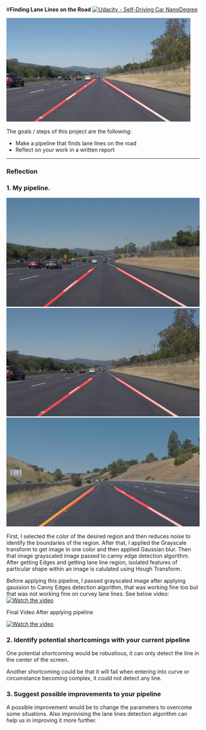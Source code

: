 #**Finding Lane Lines on the Road** 
[![Udacity - Self-Driving Car NanoDegree](https://s3.amazonaws.com/udacity-sdc/github/shield-carnd.svg)](http://www.udacity.com/drive)

<img src="examples/laneLines_thirdPass.jpg" width="480" alt="Combined Image" />

The goals / steps of this project are the following:
* Make a pipeline that finds lane lines on the road
* Reflect on your work in a written report

---

### Reflection

### 1. My pipeline.
![alt text](https://github.com/Nagendra1421/SelfDrivingCar---Lane-Detection/blob/master/test_images/solidWhiteCurve_after.jpg)![alt text](https://github.com/Nagendra1421/SelfDrivingCar---Lane-Detection/blob/master/test_images/solidWhiteRight_after.jpg)
![alt text](https://github.com/Nagendra1421/SelfDrivingCar---Lane-Detection/blob/master/test_images/solidYellowCurve2_after.jpg)

First, I selected the color of the desired region and then reduces noise to identify the boundaries of the region. After that, I applied the Grayscale transform to get image in one color and then applied Gaussian blur.
Then that image grayscaled image passed to canny edge detection algorithm. After getting Edges and getting lane line region, isolated features of particular shape within an image is calulated using Hough Transform.

Before applying this pipeline, I passed grayscaled image after applying gaussion to Canny Edges detection algorithm, that was working fine too but that was not working fine on curvey lane lines. See below video:
[![Watch the video](https://i.ytimg.com/vi/ca4LhJGvoYo/hqdefault.jpg)](https://youtu.be/ca4LhJGvoYo)

Final Video After applying pipeline

[![Watch the video](https://i9.ytimg.com/vi/2Iw32hkBwUU/hqdefault.jpg?sqp=CLTRuOIF&rs=AOn4CLCqhNRAVlNU1RZoHviSOhFpVddzWA)](https://youtu.be/2Iw32hkBwUU)

### 2. Identify potential shortcomings with your current pipeline

One potential shortcoming would be robustious, it can only detect the line in the center of the screen. 

Another shortcoming could be that it will fail when entering into curve or circumstance becoming complex, it could not detect any line.

### 3. Suggest possible improvements to your pipeline

A possible improvement would be to change the parameters to overcome some situations. Also improvising the lane lines detection algorithm can help us in improving it more further.